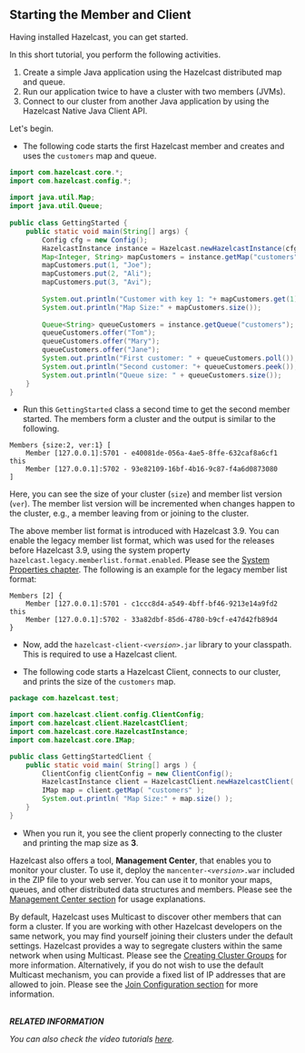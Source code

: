 

## Starting the Member and Client

Having installed Hazelcast, you can get started. 

In this short tutorial, you perform the following activities.

1. Create a simple Java application using the Hazelcast distributed map and queue. 
2. Run our application twice to have a cluster with two members (JVMs). 
3. Connect to our cluster from another Java application by using the Hazelcast Native Java Client API.

Let's begin.


- The following code starts the first Hazelcast member and creates and uses the `customers` map and queue.

```java
import com.hazelcast.core.*;
import com.hazelcast.config.*;
 
import java.util.Map;
import java.util.Queue;
 
public class GettingStarted {
    public static void main(String[] args) {
        Config cfg = new Config();
        HazelcastInstance instance = Hazelcast.newHazelcastInstance(cfg);
        Map<Integer, String> mapCustomers = instance.getMap("customers");
        mapCustomers.put(1, "Joe");
        mapCustomers.put(2, "Ali");
        mapCustomers.put(3, "Avi");
 
        System.out.println("Customer with key 1: "+ mapCustomers.get(1));
        System.out.println("Map Size:" + mapCustomers.size());
 
        Queue<String> queueCustomers = instance.getQueue("customers");
        queueCustomers.offer("Tom");
        queueCustomers.offer("Mary");
        queueCustomers.offer("Jane");
        System.out.println("First customer: " + queueCustomers.poll());
        System.out.println("Second customer: "+ queueCustomers.peek());
        System.out.println("Queue size: " + queueCustomers.size());
    }
}
```

- Run this `GettingStarted` class a second time to get the second member 
started. The members form a cluster and the output is similar to the following.

```
Members {size:2, ver:1} [
    Member [127.0.0.1]:5701 - e40081de-056a-4ae5-8ffe-632caf8a6cf1 this
    Member [127.0.0.1]:5702 - 93e82109-16bf-4b16-9c87-f4a6d0873080
]                              
```

Here, you can see the size of your cluster (`size`) and member list version (`ver`). The member list version will be incremented when changes happen to the cluster, e.g., a member leaving from or joining to the cluster.

The above member list format is introduced with Hazelcast 3.9. You can enable the legacy member list format,  which was used for the releases before Hazelcast 3.9, using the system property `hazelcast.legacy.memberlist.format.enabled`. Please see the [System Properties chapter](#system-properties). The following is an example for the legacy member list format:

```
Members [2] {
    Member [127.0.0.1]:5701 - c1ccc8d4-a549-4bff-bf46-9213e14a9fd2 this
    Member [127.0.0.1]:5702 - 33a82dbf-85d6-4780-b9cf-e47d42fb89d4
}
```


- Now, add the `hazelcast-client-`*`<version>`*`.jar` library to your classpath. 
This is required to use a Hazelcast client.

- The following code starts a Hazelcast Client, connects to our cluster, 
and prints the size of the `customers` map.

```java
package com.hazelcast.test;

import com.hazelcast.client.config.ClientConfig;
import com.hazelcast.client.HazelcastClient;
import com.hazelcast.core.HazelcastInstance;
import com.hazelcast.core.IMap;

public class GettingStartedClient {
    public static void main( String[] args ) {
        ClientConfig clientConfig = new ClientConfig();
        HazelcastInstance client = HazelcastClient.newHazelcastClient( clientConfig );
        IMap map = client.getMap( "customers" );
        System.out.println( "Map Size:" + map.size() );
    }
}
```
- When you run it, you see the client properly connecting to the cluster 
and printing the map size as **3**.

Hazelcast also offers a tool, **Management Center**, that enables you to monitor your cluster. 
To use it, deploy the `mancenter-`*`<version>`*`.war` included in the ZIP file to your web server. 
You can use it to monitor your maps, queues, and other distributed data structures and members. Please 
see the [Management Center section](#management-center) for usage explanations.


By default, Hazelcast uses Multicast to discover other members that can form a cluster.  If you are 
working with other Hazelcast developers on the same network, you may find yourself joining their 
clusters under the default settings.  Hazelcast provides a way to segregate clusters within the same 
network when using Multicast. Please see the [Creating Cluster Groups](#creating-cluster-groups) 
for more information.  Alternatively, if you do not wish to use the default Multicast mechanism, 
you can provide a fixed list of IP addresses that are allowed to join. Please see 
the [Join Configuration section](#join) for more information.
<br> </br>

***RELATED INFORMATION***

*You can also check the video tutorials <a href="http://hazelcast.org/getting-started/" target="_blank">here</a>.*
<br> </br>


